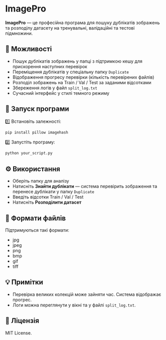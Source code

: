 
# ImagePro

**ImagePro** — це професійна програма для пошуку дублікатів зображень та розподілу датасету на тренувальні, валідаційні та тестові підмножини.

## 📌 Можливості
- Пошук дублікатів зображень у папці з підтримкою кешу для прискорення наступних перевірок
- Переміщення дублікатів у спеціальну папку `Duplicate`
- Відображення прогресу перевірки (кількість перевірених файлів)
- Розподіл зображень на Train / Val / Test за заданими відсотками
- Збереження логів у файл `split_log.txt`
- Сучасний інтерфейс у стилі темного режиму

## 🚀 Запуск програми

1️⃣ Встановіть залежності:

```bash
pip install pillow imagehash
```

2️⃣ Запустіть програму:

```bash
python your_script.py
```

## ⚙ Використання

- Оберіть папку для аналізу
- Натисніть **Знайти дублікати** — система перевірить зображення та перенесе дублікати у папку `Duplicate`
- Введіть відсотки Train / Val / Test
- Натисніть **Розподілити датасет**

## 📂 Формати файлів

Підтримуються такі формати:
- jpg
- jpeg
- png
- bmp
- gif
- tiff

## 💡 Примітки

- Перевірка великих колекцій може зайняти час. Система відображає прогрес.
- Логи можна переглянути у вікні та у файлі `split_log.txt`.

## 📝 Ліцензія

MIT License.
